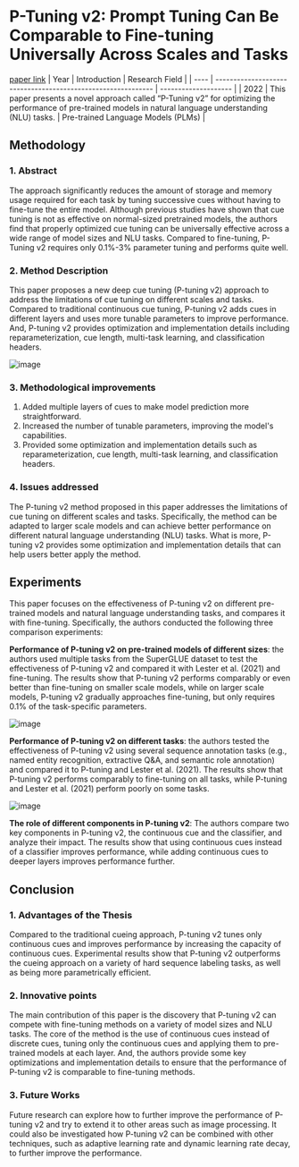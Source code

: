 # P-Tuning v2: Prompt Tuning Can Be Comparable to Fine-tuning Universally Across Scales and Tasks
[paper link](https://arxiv.org/pdf/2110.07602) 
| Year | Introduction                                                         | Research Field                 |
| ---- | ------------------------------------------------------------ | -------------------- |
| 2022 | This paper presents a novel approach called “P-Tuning v2” for optimizing the performance of pre-trained models in natural language understanding (NLU) tasks.          |  Pre-trained Language Models (PLMs)        |

## Methodology

### 1. Abstract
The approach significantly reduces the amount of storage and memory usage required for each task by tuning successive cues without having to fine-tune the entire model. Although previous studies have shown that cue tuning is not as effective on normal-sized pretrained models, the authors find that properly optimized cue tuning can be universally effective across a wide range of model sizes and NLU tasks. Compared to fine-tuning, P-Tuning v2 requires only 0.1%-3% parameter tuning and performs quite well.

### 2. Method Description 
This paper proposes a new deep cue tuning (P-tuning v2) approach to address the limitations of cue tuning on different scales and tasks. Compared to traditional continuous cue tuning, P-tuning v2 adds cues in different layers and uses more tunable parameters to improve performance. And, P-tuning v2 provides optimization and implementation details including reparameterization, cue length, multi-task learning, and classification headers.

![image](https://github.com/user-attachments/assets/469bb701-5dd8-4341-b8f4-c5d58f0c5c40)

### 3. Methodological improvements
  1. Added multiple layers of cues to make model prediction more straightforward.
  2. Increased the number of tunable parameters, improving the model's capabilities.
  3. Provided some optimization and implementation details such as reparameterization, cue length, multi-task learning, and classification headers.

### 4. Issues addressed 
The P-tuning v2 method proposed in this paper addresses the limitations of cue tuning on different scales and tasks. Specifically, the method can be adapted to larger scale models and can achieve better performance on different natural language understanding (NLU) tasks. What is more, P-tuning v2 provides some optimization and implementation details that can help users better apply the method.

## Experiments
This paper focuses on the effectiveness of P-tuning v2 on different pre-trained models and natural language understanding tasks, and compares it with fine-tuning. Specifically, the authors conducted the following three comparison experiments:

**Performance of P-tuning v2 on pre-trained models of different sizes**: the authors used multiple tasks from the SuperGLUE dataset to test the effectiveness of P-tuning v2 and compared it with Lester et al. (2021) and fine-tuning. The results show that P-tuning v2 performs comparably or even better than fine-tuning on smaller scale models, while on larger scale models, P-tuning v2 gradually approaches fine-tuning, but only requires 0.1% of the task-specific parameters.

![image](https://github.com/user-attachments/assets/c63ea9db-413c-4335-be52-500e37320e93)

**Performance of P-tuning v2 on different tasks**: the authors tested the effectiveness of P-tuning v2 using several sequence annotation tasks (e.g., named entity recognition, extractive Q&A, and semantic role annotation) and compared it to P-tuning and Lester et al. (2021). The results show that P-tuning v2 performs comparably to fine-tuning on all tasks, while P-tuning and Lester et al. (2021) perform poorly on some tasks.

![image](https://github.com/user-attachments/assets/9141b2bc-d10d-4b16-9e3b-29e07ae77aed)

**The role of different components in P-tuning v2**: The authors compare two key components in P-tuning v2, the continuous cue and the classifier, and analyze their impact. The results show that using continuous cues instead of a classifier improves performance, while adding continuous cues to deeper layers improves performance further.  

## Conclusion

### 1. Advantages of the Thesis
Compared to the traditional cueing approach, P-tuning v2 tunes only continuous cues and improves performance by increasing the capacity of continuous cues. Experimental results show that P-tuning v2 outperforms the cueing approach on a variety of hard sequence labeling tasks, as well as being more parametrically efficient.

### 2. Innovative points
The main contribution of this paper is the discovery that P-tuning v2 can compete with fine-tuning methods on a variety of model sizes and NLU tasks. The core of the method is the use of continuous cues instead of discrete cues, tuning only the continuous cues and applying them to pre-trained models at each layer. And, the authors provide some key optimizations and implementation details to ensure that the performance of P-tuning v2 is comparable to fine-tuning methods. 

### 3. Future Works
Future research can explore how to further improve the performance of P-tuning v2 and try to extend it to other areas such as image processing. It could also be investigated how P-tuning v2 can be combined with other techniques, such as adaptive learning rate and dynamic learning rate decay, to further improve the performance.    
